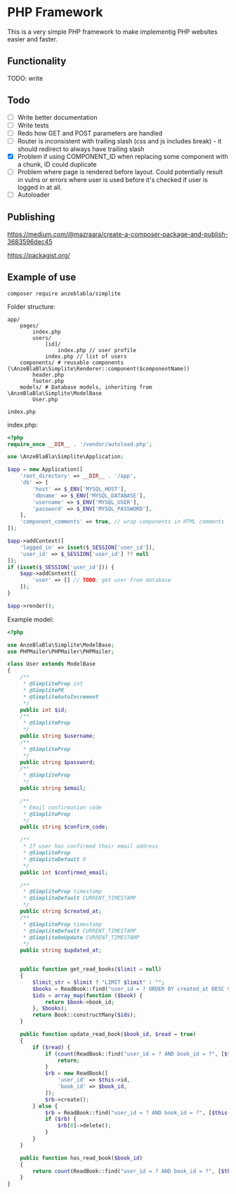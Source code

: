 # PHP Framework

This is a very simple PHP framework to make implementig PHP websites easier and faster.

## Functionality

TODO: write

## Todo

- [ ] Write better documentation
- [ ] Write tests
- [ ] Redo how GET and POST parameters are handled
- [ ] Router is inconsistent with trailing slash (css and js includes break) - it should redirect to always have trailing slash
- [x] Problem if using COMPONENT_ID when replacing some component with a chunk, ID could duplicate
- [ ] Problem where page is rendered before layout. Could potentially result in vulns or errors where user is used before it's checked if user is logged in at all.
- [ ] Autoloader

## Publishing

https://medium.com/@mazraara/create-a-composer-package-and-publish-3683596dec45


https://packagist.org/


## Example of use


`composer require anzeblabla/simplite`

Folder structure:
```
app/
    pages/
        index.php
        users/
            [id]/
                index.php // user profile
            index.php // list of users
    components/ # reusable components (\AnzeBlaBla\Simplite\Renderer::component($componentName))
        header.php
        footer.php
    models/ # Database models, inheriting from \AnzeBlaBla\Simplite\ModelBase
        User.php
    
index.php
```


index.php:
```php
<?php
require_once __DIR__ . '/vendor/autoload.php';

use \AnzeBlaBla\Simplite\Application;

$app = new Application([
    'root_directory' => __DIR__ . '/app',
    'db' => [
        'host' => $_ENV['MYSQL_HOST'],
        'dbname' => $_ENV['MYSQL_DATABASE'],
        'username' => $_ENV['MYSQL_USER'],
        'password' => $_ENV['MYSQL_PASSWORD'],
    ],
    'component_comments' => true, // wrap components in HTML comments
]);

$app->addContext([
    'logged_in' => isset($_SESSION['user_id']),
    'user_id' => $_SESSION['user_id'] ?? null
]);
if (isset($_SESSION['user_id'])) {
    $app->addContext([
        'user' => [] // TODO: get user from database
    ]);
}

$app->render();
```


Example model:
```php
<?php

use AnzeBlaBla\Simplite\ModelBase;
use PHPMailer\PHPMailer\PHPMailer;

class User extends ModelBase
{
    /**
     * @SimpliteProp int
     * @SimplitePK
     * @SimpliteAutoIncrement
     */
    public int $id;
    /**
     * @SimpliteProp
     */
    public string $username;
    /**
     * @SimpliteProp
     */
    public string $password;
    /**
     * @SimpliteProp
     */
    public string $email;

    /**
     * Email confirmation code
     * @SimpliteProp
     */
    public string $confirm_code;

    /**
     * If user has confirmed their email address
     * @SimpliteProp
     * @SimpliteDefault 0
     */
    public int $confirmed_email;

    /**
     * @SimpliteProp timestamp
     * @SimpliteDefault CURRENT_TIMESTAMP
     */
    public string $created_at;
    /**
     * @SimpliteProp timestamp
     * @SimpliteDefault CURRENT_TIMESTAMP
     * @SimpliteOnUpdate CURRENT_TIMESTAMP
     */
    public string $updated_at;


    public function get_read_books($limit = null)
    {
        $limit_str = $limit ? "LIMIT $limit" : "";
        $books = ReadBook::find("user_id = ? ORDER BY created_at DESC $limit_str", [$this->id]);
        $ids = array_map(function ($book) {
            return $book->book_id;
        }, $books);
        return Book::constructMany($ids);
    }

    public function update_read_book($book_id, $read = true)
    {
        if ($read) {
            if (count(ReadBook::find("user_id = ? AND book_id = ?", [$this->id, $book_id])) > 0) {
                return;
            }
            $rb = new ReadBook([
                'user_id' => $this->id,
                'book_id' => $book_id,
            ]);
            $rb->create();
        } else {
            $rb = ReadBook::find("user_id = ? AND book_id = ?", [$this->id, $book_id]);
            if ($rb) {
                $rb[0]->delete();
            }
        }
    }

    public function has_read_book($book_id)
    {
        return count(ReadBook::find("user_id = ? AND book_id = ?", [$this->id, $book_id])) > 0;
    }
}
